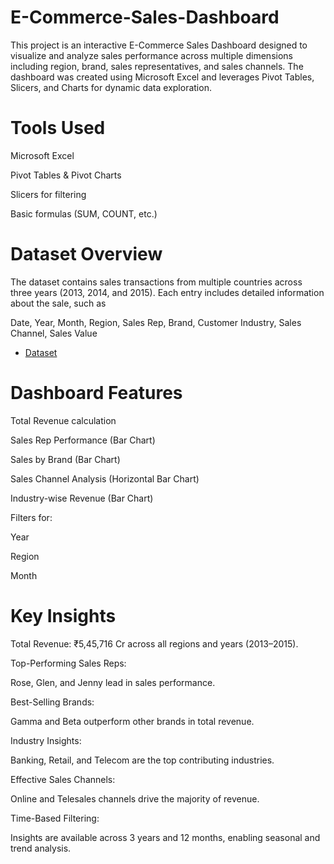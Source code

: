 # E-Commerce-Sales-Dashboard
This project is an interactive E-Commerce Sales Dashboard designed to visualize and analyze sales performance across multiple dimensions including region, brand, sales representatives, and sales channels. The dashboard was created using Microsoft Excel and leverages Pivot Tables, Slicers, and Charts for dynamic data exploration.
# Tools Used
Microsoft Excel

Pivot Tables & Pivot Charts

Slicers for filtering

Basic formulas (SUM, COUNT, etc.)
#  Dataset Overview
The dataset contains sales transactions from multiple countries across three years (2013, 2014, and 2015). Each entry includes detailed information about the sale, such as

Date, Year, Month, Region, Sales Rep, Brand, Customer Industry, Sales Channel, Sales Value

- <a href="https://github.com/shahista-shaikh/E-Commerce-Sales-Dashboard/blob/main/E-Commerce%20Dataset.xlsx">Dataset</a>
# Dashboard Features

Total Revenue calculation

Sales Rep Performance (Bar Chart)

Sales by Brand (Bar Chart)

Sales Channel Analysis (Horizontal Bar Chart)

Industry-wise Revenue (Bar Chart)

Filters for:

Year

Region

Month
#  Key Insights

Total Revenue: ₹5,45,716 Cr across all regions and years (2013–2015).

Top-Performing Sales Reps:

Rose, Glen, and Jenny lead in sales performance.

Best-Selling Brands:

Gamma and Beta outperform other brands in total revenue.

Industry Insights:

Banking, Retail, and Telecom are the top contributing industries.

Effective Sales Channels:

Online and Telesales channels drive the majority of revenue.

Time-Based Filtering:

Insights are available across 3 years and 12 months, enabling seasonal and trend analysis.

